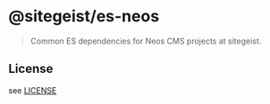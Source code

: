 # @sitegeist/es-neos

> Common ES dependencies for Neos CMS projects at sitegeist.

## License

see [LICENSE](./LICENSE)